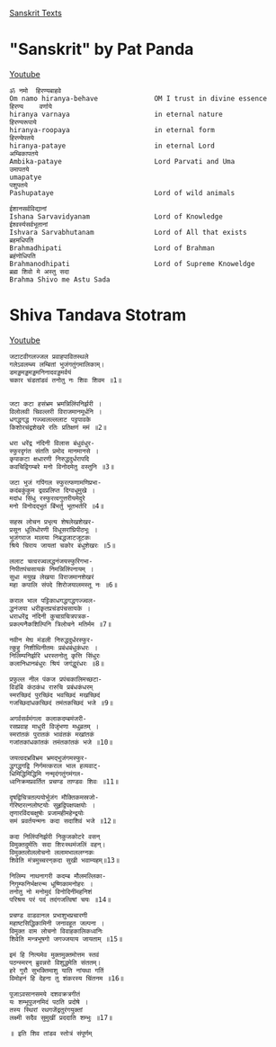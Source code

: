 [Sanskrit Texts](texts-sanskrit.md)
# "Sanskrit" by Pat Panda
  [Youtube](https://www.youtube.com/watch?v=Z1Z6tww61DA&list=PLo4qIQPKyBJ8P09Tp1FzmlyknJOu9XScQ&index=1)

	ॐ नमो  हिरण्यबाहवे  
	Om namo hiranya-behave				OM I trust in divine essence
	हिरण्य	  वर्णाये 
	hiranya varnaya						in eternal nature
	हिरण्यरूपाये 
	hiranya-roopaya						in eternal form
	हिरण्येपतये 
	hiranya-pataye						in eternal Lord
	अम्बिकापतये 
	Ambika-pataye						Lord Parvati and Uma
	उमापतये
	umapatye
	पशुपतये
	Pashupataye 						Lord of wild animals
	
	ईशानसर्वविद्यानां		
	Ishana Sarvavidyanam				Lord of Knowledge
	ईश्वर्स्यसर्वभूतानां
	Ishvara Sarvabhutanam				Lord of All that exists
	ब्रहमधिपति
	Brahmadhipati						Lord of Brahman
	ब्रहंणोधिपति
	Brahmanodhipati						Lord of Supreme Knoweldge
	ब्रह्म शिवो मे अस्तु सदा 
	Brahma Shivo me Astu Sada 
	



# Shiva Tandava Stotram
   [Youtube](https://www.youtube.com/watch?v=hMBKmQEPNzI)
	
	जटाटवीगलज्जल प्रवाहपावितस्थले
	गलेऽवलम्ब्य लम्बितां भुजंगतुंगमालिकाम्‌। 
	डमड्डमड्डमड्डमनिनादवड्डमर्वयं
	चकार चंडतांडवं तनोतु नः शिवः शिवम ॥1॥

 
	जटा कटा हसंभ्रम भ्रमन्निलिंपनिर्झरी ।
	विलोलवी चिवल्लरी विराजमानमूर्धनि ।
	धगद्धगद्ध गज्ज्वलल्ललाट पट्टपावके
	किशोरचंद्रशेखरे रतिः प्रतिक्षणं ममं ॥2॥
	
	धरा धरेंद्र नंदिनी विलास बंधुवंधुर-
	स्फुरदृगंत संतति प्रमोद मानमानसे ।
	कृपाकटा क्षधारणी निरुद्धदुर्धरापदि
	कवचिद्विगम्बरे मनो विनोदमेतु वस्तुनि ॥3॥
 
	जटा भुजं गपिंगल स्फुरत्फणामणिप्रभा-
	कदंबकुंकुम द्रवप्रलिप्त दिग्वधूमुखे ।
	मदांध सिंधु रस्फुरत्वगुत्तरीयमेदुरे
	मनो विनोदद्भुतं बिंभर्तु भूतभर्तरि ॥4॥
 
	सहस्र लोचन प्रभृत्य शेषलेखशेखर-
	प्रसून धूलिधोरणी विधूसरांघ्रिपीठभूः ।
	भुजंगराज मालया निबद्धजाटजूटकः
	श्रिये चिराय जायतां चकोर बंधुशेखरः ॥5॥
 
	ललाट चत्वरज्वलद्धनंजयस्फुरिगभा-
	निपीतपंचसायकं निमन्निलिंपनायम्‌ ।
	सुधा मयुख लेखया विराजमानशेखरं
	महा कपालि संपदे शिरोजयालमस्तू नः ॥6॥
 
	कराल भाल पट्टिकाधगद्धगद्धगज्ज्वल-
	द्धनंजया धरीकृतप्रचंडपंचसायके ।
	धराधरेंद्र नंदिनी कुचाग्रचित्रपत्रक-
	प्रकल्पनैकशिल्पिनि त्रिलोचने मतिर्मम ॥7॥
 
	नवीन मेघ मंडली निरुद्धदुर्धरस्फुर-
	त्कुहु निशीथिनीतमः प्रबंधबंधुकंधरः ।
	निलिम्पनिर्झरि धरस्तनोतु कृत्ति सिंधुरः
	कलानिधानबंधुरः श्रियं जगंद्धुरंधरः ॥8॥ 
 
	प्रफुल्ल नील पंकज प्रपंचकालिमच्छटा-
	विडंबि कंठकंध रारुचि प्रबंधकंधरम्‌
	स्मरच्छिदं पुरच्छिंद भवच्छिदं मखच्छिदं
	गजच्छिदांधकच्छिदं तमंतकच्छिदं भजे ॥9॥
 
	अगर्वसर्वमंगला कलाकदम्बमंजरी-
	रसप्रवाह माधुरी विजृंभणा मधुव्रतम्‌ ।
	स्मरांतकं पुरातकं भावंतकं मखांतकं
	गजांतकांधकांतकं तमंतकांतकं भजे ॥10॥
 
	जयत्वदभ्रविभ्रम भ्रमद्भुजंगमस्फुर-
	द्धगद्धगद्वि निर्गमत्कराल भाल हव्यवाट्-
	धिमिद्धिमिद्धिमि नन्मृदंगतुंगमंगल-
	ध्वनिक्रमप्रवर्तित प्रचण्ड ताण्डवः शिवः ॥11॥
 
	दृषद्विचित्रतल्पयोर्भुजंग मौक्तिकमस्रजो-
	र्गरिष्ठरत्नलोष्टयोः सुहृद्विपक्षपक्षयोः ।
	तृणारविंदचक्षुषोः प्रजामहीमहेन्द्रयोः
	समं प्रवर्तयन्मनः कदा सदाशिवं भजे ॥12॥
 
	कदा निलिंपनिर्झरी निकुजकोटरे वसन्‌
	विमुक्तदुर्मतिः सदा शिरःस्थमंजलिं वहन्‌।
	विमुक्तलोललोचनो ललामभाललग्नकः
	शिवेति मंत्रमुच्चरन्‌कदा सुखी भवाम्यहम्‌॥13॥
 
	निलिम्प नाथनागरी कदम्ब मौलमल्लिका-
	निगुम्फनिर्भक्षरन्म धूष्णिकामनोहरः ।
	तनोतु नो मनोमुदं विनोदिनींमहनिशं
	परिश्रय परं पदं तदंगजत्विषां चयः ॥14॥
 
	प्रचण्ड वाडवानल प्रभाशुभप्रचारणी
	महाष्टसिद्धिकामिनी जनावहूत जल्पना ।
	विमुक्त वाम लोचनो विवाहकालिकध्वनिः
	शिवेति मन्त्रभूषगो जगज्जयाय जायताम्‌ ॥15॥
 
	इमं हि नित्यमेव मुक्तमुक्तमोत्तम स्तवं
	पठन्स्मरन्‌ ब्रुवन्नरो विशुद्धमेति संततम्‌।
	हरे गुरौ सुभक्तिमाशु याति नांयथा गतिं
	विमोहनं हि देहना तु शंकरस्य चिंतनम ॥16॥
 
	पूजाऽवसानसमये दशवक्रत्रगीतं
	यः शम्भूपूजनमिदं पठति प्रदोषे ।
	तस्य स्थिरां रथगजेंद्रतुरंगयुक्तां
	लक्ष्मी सदैव सुमुखीं प्रददाति शम्भुः ॥17॥
 
	॥ इति शिव तांडव स्तोत्रं संपूर्णम्

# 